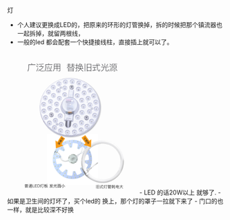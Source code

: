 灯

- 个人建议更换成LED的，把原来的环形的灯管换掉，拆的时候把那个镇流器也一起拆掉，就留两根线，
- 一般的led 都会配套一个快捷接线柱，直接插上就可以了。
<img src='../light.jpg' width="60%">
- LED 的话20W以上 就够了.
- 如果是卫生间的灯坏了，买个led的 换上，那个灯的罩子一拉就下来了
- 门口的也一样，就是比较深不好换
